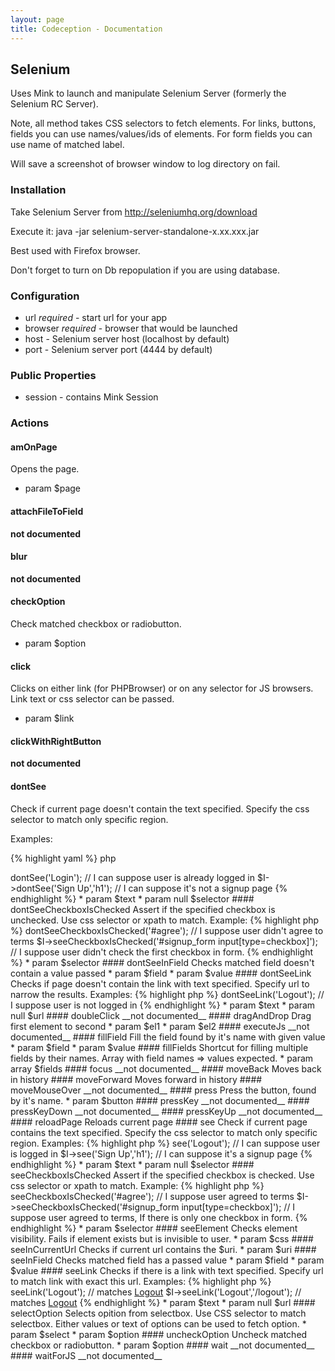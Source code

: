 ```yaml
---
layout: page
title: Codeception - Documentation
---
```


## Selenium

Uses Mink to launch and manipulate Selenium Server (formerly the Selenium RC Server).

Note, all method takes CSS selectors to fetch elements.
For links, buttons, fields you can use names/values/ids of elements.
For form fields you can use name of matched label.

Will save a screenshot of browser window to log directory on fail.

### Installation

Take Selenium Server from http://seleniumhq.org/download

Execute it: java -jar selenium-server-standalone-x.xx.xxx.jar

Best used with Firefox browser.

Don't forget to turn on Db repopulation if you are using database.

### Configuration

* url *required* - start url for your app
* browser *required* - browser that would be launched
* host  - Selenium server host (localhost by default)
* port - Selenium server port (4444 by default)

### Public Properties

* session - contains Mink Session

### Actions


#### amOnPage


Opens the page.

 * param $page


#### attachFileToField

__not documented__


#### blur

__not documented__


#### checkOption


Check matched checkbox or radiobutton.
 * param $option


#### click


Clicks on either link (for PHPBrowser) or on any selector for JS browsers.
Link text or css selector can be passed.

 * param $link


#### clickWithRightButton

__not documented__


#### dontSee


Check if current page doesn't contain the text specified.
Specify the css selector to match only specific region.

Examples:

{% highlight yaml %}
php
<?php
$I->dontSee('Login'); // I can suppose user is already logged in
$I->dontSee('Sign Up','h1'); // I can suppose it's not a signup page


{% endhighlight %}

 * param $text
 * param null $selector


#### dontSeeCheckboxIsChecked


Assert if the specified checkbox is unchecked.
Use css selector or xpath to match.

Example:

{% highlight php %}

<?php
$I->dontSeeCheckboxIsChecked('#agree'); // I suppose user didn't agree to terms
$I->seeCheckboxIsChecked('#signup_form input[type=checkbox]'); // I suppose user didn't check the first checkbox in form.


{% endhighlight %}

 * param $selector


#### dontSeeInField


Checks matched field doesn't contain a value passed

 * param $field
 * param $value


#### dontSeeLink


Checks if page doesn't contain the link with text specified.
Specify url to narrow the results.

Examples:

{% highlight php %}

<?php
$I->dontSeeLink('Logout'); // I suppose user is not logged in


{% endhighlight %}

 * param $text
 * param null $url


#### doubleClick

__not documented__


#### dragAndDrop


Drag first element to second

 * param $el1
 * param $el2


#### executeJs

__not documented__


#### fillField


Fill the field found by it's name with given value

 * param $field
 * param $value


#### fillFields


Shortcut for filling multiple fields by their names.
Array with field names => values expected.


 * param array $fields


#### focus

__not documented__


#### moveBack


Moves back in history


#### moveForward


Moves forward in history


#### moveMouseOver

__not documented__


#### press


Press the button, found by it's name.

 * param $button


#### pressKey

__not documented__


#### pressKeyDown

__not documented__


#### pressKeyUp

__not documented__


#### reloadPage


Reloads current page


#### see


Check if current page contains the text specified.
Specify the css selector to match only specific region.

Examples:

{% highlight php %}

<?php
$I->see('Logout'); // I can suppose user is logged in
$I->see('Sign Up','h1'); // I can suppose it's a signup page


{% endhighlight %}

 * param $text
 * param null $selector


#### seeCheckboxIsChecked


Assert if the specified checkbox is checked.
Use css selector or xpath to match.

Example:

{% highlight php %}

<?php
$I->seeCheckboxIsChecked('#agree'); // I suppose user agreed to terms
$I->seeCheckboxIsChecked('#signup_form input[type=checkbox]'); // I suppose user agreed to terms, If there is only one checkbox in form.


{% endhighlight %}

 * param $selector


#### seeElement


Checks element visibility.
Fails if element exists but is invisible to user.

 * param $css


#### seeInCurrentUrl


Checks if current url contains the $uri.
 * param $uri


#### seeInField


Checks matched field has a passed value

 * param $field
 * param $value


#### seeLink


Checks if there is a link with text specified.
Specify url to match link with exact this url.

Examples:

{% highlight php %}

<?php
$I->seeLink('Logout'); // matches <a href="#">Logout</a>
$I->seeLink('Logout','/logout'); // matches <a href="/logout">Logout</a>


{% endhighlight %}

 * param $text
 * param null $url


#### selectOption


Selects opition from selectbox.
Use CSS selector to match selectbox.
Either values or text of options can be used to fetch option.

 * param $select
 * param $option


#### uncheckOption


Uncheck matched checkbox or radiobutton.
 * param $option


#### wait

__not documented__


#### waitForJS

__not documented__
